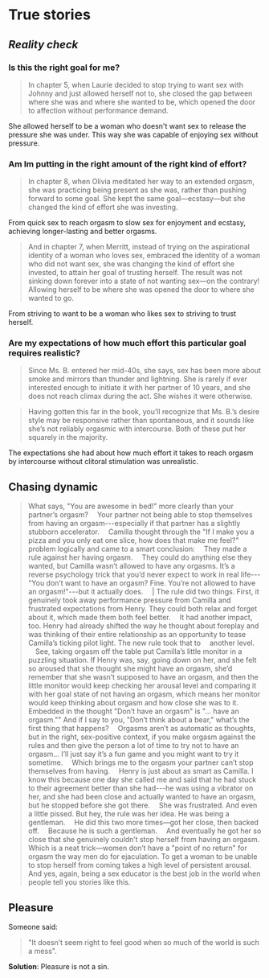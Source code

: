 # True stories

## _Reality check_

### Is this the right goal for me?

> In chapter 5, when Laurie decided to stop trying to want sex with Johnny and just allowed herself not to, she closed the gap between where she was and where she wanted to be, which opened the door to affection without performance demand.

She allowed herself to be a woman who doesn't want sex to release the pressure she was under. This way she was capable of enjoying sex without pressure.

### Am Im putting in the right amount of the right kind of effort?

> In chapter 8, when Olivia meditated her way to an extended orgasm, she was practicing being present as she was, rather than pushing forward to some goal. She kept the same goal—ecstasy—but she changed the kind of effort she was investing.

From quick sex to reach orgasm to slow sex for enjoyment and ecstasy, achieving longer-lasting and better orgasms.

> And in chapter 7, when Merritt, instead of trying on the aspirational identity of a woman who loves sex, embraced the identity of a woman who did not want sex, she was changing the kind of effort she invested, to attain her goal of trusting herself. The result was not sinking down forever into a state of not wanting sex—on the contrary! Allowing herself to be where she was opened the door to where she wanted to go.

From striving to want to be a woman who likes sex to striving to trust herself.

### Are my expectations of how much effort this particular goal requires realistic?

> Since Ms. B. entered her mid-40s, she says, sex has been more about smoke and mirrors than thunder and lightning. She is rarely if ever interested enough to initiate it with her partner of 10 years, and she does not reach climax during the act.
She wishes it were otherwise. 

> Having gotten this far in the book, you’ll recognize that Ms. B.’s desire style
may be responsive rather than spontaneous, and it sounds like she’s not reliably
orgasmic with intercourse. Both of these put her squarely in the majority.

The expectations she had about how much effort it takes to reach orgasm by intercourse without clitoral stimulation was unrealistic.

## Chasing dynamic

> What says, "You are awesome in bed!" more clearly than your partner’s
orgasm?
&emsp;Your partner not being able to stop themselves from having an orgasm---especially if that partner has a slightly stubborn accelerator.
&emsp;Camilla thought through the "If I make you a pizza and you only eat one slice, how does that make me feel?" problem logically and came to a smart conclusion:
&emsp;They made a rule against her having orgasm.
&emsp;They could do anything else they wanted, but Camilla wasn’t allowed to have any orgasms. It’s a reverse psychology trick that you’d never expect to work in real life---"You don’t want to have an orgasm? Fine. You’re not allowed to have an orgasm!"---but it actually does.
&emsp;| The rule did two things. First, it genuinely took away performance pressure from Camilla and frustrated expectations from Henry. They could both relax and forget about it, which made them both feel better.
&emsp;It had another impact, too. Henry had already shifted the way he thought about foreplay and was thinking of their entire relationship as an opportunity to tease Camilla’s ticking pilot light. The new rule took that to
&emsp;another level.
&emsp;See, taking orgasm off the table put Camilla’s little monitor in a puzzling situation. If Henry was, say, going down on her, and she felt so aroused that she thought she might have an orgasm, she’d remember that she wasn’t supposed to have an orgasm, and then the little monitor would keep checking her arousal level and comparing it with her goal state of not having an orgasm, which means her monitor would keep thinking about orgasm and how close she was to it.
&emsp;Embedded in the thought "Don’t have an orgasm" is "... have an orgasm."" And if I say to you, "Don’t think about a bear," what’s the first thing that happens?
&emsp;Orgasms aren’t as automatic as thoughts, but in the right, sex-positive context, if you make orgasm against the rules and then give the person a lot of time to try not to have an orgasm... I’ll just say it’s a fun game and you might want to try it sometime.
&emsp;Which brings me to the orgasm your partner can’t stop themselves from having.
&emsp;Henry is just about as smart as Camilla. I know this because one day she called me and said that he had stuck to their agreement better than she had---he was using a vibrator on her, and she had been close and actually wanted to have an orgasm, but he stopped before she got there.
&emsp;She was frustrated. And even a little pissed. But hey, the rule was her idea. He was being a gentleman.
&emsp;He did this two more times—got her close, then backed off.
&emsp;Because he is such a gentleman.
&emsp;And eventually he got her so close that she genuinely couldn’t stop herself from having an orgasm. Which is a neat trick—women don’t have a "point of no return" for orgasm the way men do for ejaculation. To get a woman to be unable to stop herself from coming takes a high level of persistent arousal.
&emsp;And yes, again, being a sex educator is the best job in the world when people tell you stories like this.

## Pleasure

Someone said:

> "It doesn’t seem right to feel good when so much of the world is such a mess".

**Solution**: Pleasure is not a sin.
